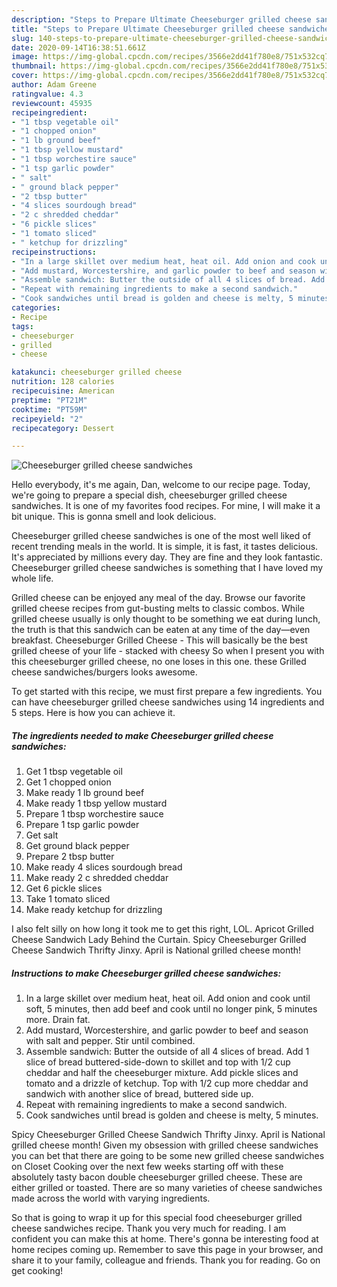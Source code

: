 ```yaml
---
description: "Steps to Prepare Ultimate Cheeseburger grilled cheese sandwiches"
title: "Steps to Prepare Ultimate Cheeseburger grilled cheese sandwiches"
slug: 140-steps-to-prepare-ultimate-cheeseburger-grilled-cheese-sandwiches
date: 2020-09-14T16:38:51.661Z
image: https://img-global.cpcdn.com/recipes/3566e2dd41f780e8/751x532cq70/cheeseburger-grilled-cheese-sandwiches-recipe-main-photo.jpg
thumbnail: https://img-global.cpcdn.com/recipes/3566e2dd41f780e8/751x532cq70/cheeseburger-grilled-cheese-sandwiches-recipe-main-photo.jpg
cover: https://img-global.cpcdn.com/recipes/3566e2dd41f780e8/751x532cq70/cheeseburger-grilled-cheese-sandwiches-recipe-main-photo.jpg
author: Adam Greene
ratingvalue: 4.3
reviewcount: 45935
recipeingredient:
- "1 tbsp vegetable oil"
- "1 chopped onion"
- "1 lb ground beef"
- "1 tbsp yellow mustard"
- "1 tbsp worchestire sauce"
- "1 tsp garlic powder"
- " salt"
- " ground black pepper"
- "2 tbsp butter"
- "4 slices sourdough bread"
- "2 c shredded cheddar"
- "6 pickle slices"
- "1 tomato sliced"
- " ketchup for drizzling"
recipeinstructions:
- "In a large skillet over medium heat, heat oil. Add onion and cook until soft, 5 minutes, then add beef and cook until no longer pink, 5 minutes more. Drain fat."
- "Add mustard, Worcestershire, and garlic powder to beef and season with salt and pepper. Stir until combined."
- "Assemble sandwich: Butter the outside of all 4 slices of bread. Add 1 slice of bread buttered-side-down to skillet and top with 1/2 cup cheddar and half the cheeseburger mixture. Add pickle slices and tomato and a drizzle of ketchup. Top with 1/2 cup more cheddar and sandwich with another slice of bread, buttered side up."
- "Repeat with remaining ingredients to make a second sandwich."
- "Cook sandwiches until bread is golden and cheese is melty, 5 minutes."
categories:
- Recipe
tags:
- cheeseburger
- grilled
- cheese

katakunci: cheeseburger grilled cheese 
nutrition: 128 calories
recipecuisine: American
preptime: "PT21M"
cooktime: "PT59M"
recipeyield: "2"
recipecategory: Dessert

---
```



![Cheeseburger grilled cheese sandwiches](https://img-global.cpcdn.com/recipes/3566e2dd41f780e8/751x532cq70/cheeseburger-grilled-cheese-sandwiches-recipe-main-photo.jpg)

Hello everybody, it's me again, Dan, welcome to our recipe page. Today, we're going to prepare a special dish, cheeseburger grilled cheese sandwiches. It is one of my favorites food recipes. For mine, I will make it a bit unique. This is gonna smell and look delicious.

Cheeseburger grilled cheese sandwiches is one of the most well liked of recent trending meals in the world. It is simple, it is fast, it tastes delicious. It's appreciated by millions every day. They are fine and they look fantastic. Cheeseburger grilled cheese sandwiches is something that I have loved my whole life.

Grilled cheese can be enjoyed any meal of the day. Browse our favorite grilled cheese recipes from gut-busting melts to classic combos. While grilled cheese usually is only thought to be something we eat during lunch, the truth is that this sandwich can be eaten at any time of the day—even breakfast. Cheeseburger Grilled Cheese - This will basically be the best grilled cheese of your life - stacked with cheesy So when I present you with this cheeseburger grilled cheese, no one loses in this one. these Grilled cheese sandwiches/burgers looks awesome.


To get started with this recipe, we must first prepare a few ingredients. You can have cheeseburger grilled cheese sandwiches using 14 ingredients and 5 steps. Here is how you can achieve it.

<!--inarticleads1-->

##### The ingredients needed to make Cheeseburger grilled cheese sandwiches:

1. Get 1 tbsp vegetable oil
1. Get 1 chopped onion
1. Make ready 1 lb ground beef
1. Make ready 1 tbsp yellow mustard
1. Prepare 1 tbsp worchestire sauce
1. Prepare 1 tsp garlic powder
1. Get  salt
1. Get  ground black pepper
1. Prepare 2 tbsp butter
1. Make ready 4 slices sourdough bread
1. Make ready 2 c shredded cheddar
1. Get 6 pickle slices
1. Take 1 tomato sliced
1. Make ready  ketchup for drizzling


I also felt silly on how long it took me to get this right, LOL. Apricot Grilled Cheese Sandwich Lady Behind the Curtain. Spicy Cheeseburger Grilled Cheese Sandwich Thrifty Jinxy. April is National grilled cheese month! 

<!--inarticleads2-->

##### Instructions to make Cheeseburger grilled cheese sandwiches:

1. In a large skillet over medium heat, heat oil. Add onion and cook until soft, 5 minutes, then add beef and cook until no longer pink, 5 minutes more. Drain fat.
1. Add mustard, Worcestershire, and garlic powder to beef and season with salt and pepper. Stir until combined.
1. Assemble sandwich: Butter the outside of all 4 slices of bread. Add 1 slice of bread buttered-side-down to skillet and top with 1/2 cup cheddar and half the cheeseburger mixture. Add pickle slices and tomato and a drizzle of ketchup. Top with 1/2 cup more cheddar and sandwich with another slice of bread, buttered side up.
1. Repeat with remaining ingredients to make a second sandwich.
1. Cook sandwiches until bread is golden and cheese is melty, 5 minutes.


Spicy Cheeseburger Grilled Cheese Sandwich Thrifty Jinxy. April is National grilled cheese month! Given my obsession with grilled cheese sandwiches you can bet that there are going to be some new grilled cheese sandwiches on Closet Cooking over the next few weeks starting off with these absolutely tasty bacon double cheeseburger grilled cheese. These are either grilled or toasted. There are so many varieties of cheese sandwiches made across the world with varying ingredients. 

So that is going to wrap it up for this special food cheeseburger grilled cheese sandwiches recipe. Thank you very much for reading. I am confident you can make this at home. There's gonna be interesting food at home recipes coming up. Remember to save this page in your browser, and share it to your family, colleague and friends. Thank you for reading. Go on get cooking!
